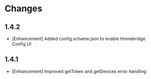 # Changes

## 1.4.2

- [Enhancement] Added config.schame.json to enable Homebridge Config UI

## 1.4.1

- [Enhancement] Improved getToken and getDevices error handling